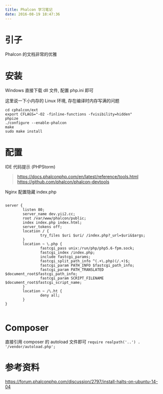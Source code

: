 ```yaml
---
title: Phalcon 学习笔记
date: 2016-08-19 18:47:36
---
```

# 引子 #

Phalcon 的文档非常的优雅

<!-- more -->

# 安装 #

Windows 直接下载 dll 文件, 配置 php.ini 即可

这里说一下小内存的 Linux 环境, 存在编译时内存写满的问题

```
cd cphalcon/ext
export CFLAGS="-O2 -finline-functions -fvisibility=hidden"
phpize 
./configure --enable-phalcon
make
sudo make install
```

# 配置 #

IDE 代码提示 (PHPStorm)

> https://docs.phalconphp.com/en/latest/reference/tools.html
> https://github.com/phalcon/phalcon-devtools

Nginx 配置隐藏 index.php

```

server {
        listen 80;
        server_name dev.yii2.cc;
        root /var/www/phalcon/public;
        index index.php index.html;
        server_tokens off;
        location / {
                try_files $uri $uri/ /index.php?_url=$uri&$args;
        }
        location ~ \.php {
                fastcgi_pass unix:/run/php/php5.6-fpm.sock;
                fastcgi_index /index.php;
                include fastcgi_params;
                fastcgi_split_path_info ^(.+\.php)(/.+)$;
                fastcgi_param PATH_INFO $fastcgi_path_info;
                fastcgi_param PATH_TRANSLATED $document_root$fastcgi_path_info;
                fastcgi_param SCRIPT_FILENAME $document_root$fastcgi_script_name;
        }
        location ~ /\.ht {
                deny all;
        }
}


```

# Composer #


直接引用 composer 的 autoload 文件即可
`require realpath('..') . '/vendor/autoload.php';`




# 参考资料 #

https://forum.phalconphp.com/discussion/2797/install-halts-on-ubuntu-14-04
